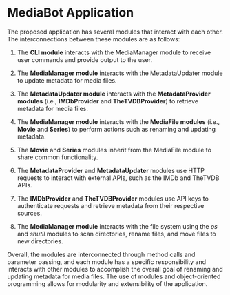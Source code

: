 # MediaBot Application

The proposed application has several modules that interact with each other. The interconnections between these modules are as follows:

1. The **CLI module** interacts with the MediaManager module to receive user commands and provide output to the user.

2. The **MediaManager module** interacts with the MetadataUpdater module to update metadata for media files.

3. The **MetadataUpdater module** interacts with the **MetadataProvider modules** (i.e., **IMDbProvider** and **TheTVDBProvider**) to retrieve metadata for media files.

4. The **MediaManager module** interacts with the **MediaFile modules** (i.e., **Movie** and **Series**) to perform actions such as renaming and updating metadata.

5. The **Movie** and **Series** modules inherit from the MediaFile module to share common functionality.

6. The **MetadataProvider** and **MetadataUpdater** modules use HTTP requests to interact with external APIs, such as the IMDb and TheTVDB APIs.

7. The **IMDbProvider** and **TheTVDBProvider** modules use API keys to authenticate requests and retrieve metadata from their respective sources.

8. The **MediaManager module** interacts with the file system using the *os* and *shutil* modules to scan directories, rename files, and move files to new directories.

Overall, the modules are interconnected through method calls and parameter passing, and each module has a specific responsibility and interacts with other modules to accomplish the overall goal of renaming and updating metadata for media files. The use of modules and object-oriented programming allows for modularity and extensibility of the application.